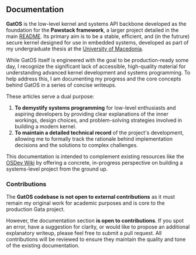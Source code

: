 ## Documentation

**GatOS** is the low-level kernel and systems API backbone developed as the foundation for the **Pawstack framework**, a larger project detailed in the main [README](/README.md). Its primary aim is to be a stable, efficient, and (in the futrure) secure kernel designed for use in embedded systems, developed as part of my undergraduate thesis at the [University of Macedonia](https://www.uom.gr/en/dai).

While GatOS itself is engineered with the goal to be production-ready some day, I recognize the significant lack of accessible, high-quality material for understanding advanced kernel development and systems programming. To help address this, I am documenting my progress and the core concepts behind GatOS in a series of concise writeups.

These articles serve a dual purpose:
1. **To demystify systems programming** for low-level enthusiasts and aspiring developers by providing clear explanations of the inner workings, design choices, and problem-solving strategies involved in building a modern kernel.
2. **To maintain a detailed technical record** of the project's development, allowing me to formally track the rationale behind implementation decisions and the solutions to complex challenges.

This documentation is intended to complement existing resources like the [OSDev Wiki](https://wiki.osdev.org) by offering a concrete, in-progress perspective on building a systems-level project from the ground up.

### Contributions

The **GatOS codebase is not open to external contributions** as it must remain my original work for academic purposes and is core to the production Gata project.

However, the documentation section **is open to contributions**. If you spot an error, have a suggestion for clarity, or would like to propose an additional explanatory writeup, please feel free to submit a pull request. All contributions will be reviewed to ensure they maintain the quality and tone of the existing documentation.
